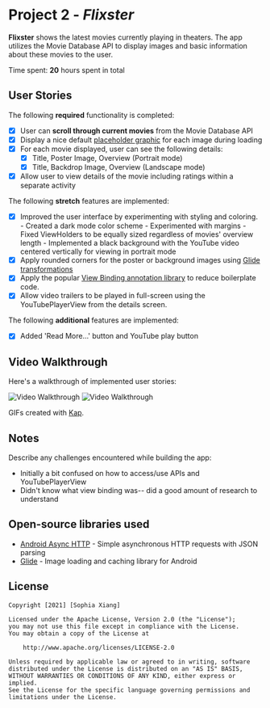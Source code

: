# Project 2 - *Flixster*

**Flixster** shows the latest movies currently playing in theaters. The app utilizes the Movie Database API to display images and basic information about these movies to the user.

Time spent: **20** hours spent in total

## User Stories

The following **required** functionality is completed:

* [x] User can **scroll through current movies** from the Movie Database API
* [x] Display a nice default [placeholder graphic](https://guides.codepath.org/android/Displaying-Images-with-the-Glide-Library#advanced-usage) for each image during loading
* [x] For each movie displayed, user can see the following details:
  * [x] Title, Poster Image, Overview (Portrait mode)
  * [x] Title, Backdrop Image, Overview (Landscape mode)
* [x] Allow user to view details of the movie including ratings within a separate activity

The following **stretch** features are implemented:

* [x] Improved the user interface by experimenting with styling and coloring.
          - Created a dark mode color scheme 
          - Experimented with margins 
          - Fixed ViewHolders to be equally sized regardless of movies' overview length
          - Implemented a black background with the YouTube video centered vertically for viewing in portrait mode
* [x] Apply rounded corners for the poster or background images using [Glide transformations](https://guides.codepath.org/android/Displaying-Images-with-the-Glide-Library#transformations)
* [x] Apply the popular [View Binding annotation library](http://guides.codepath.org/android/Reducing-View-Boilerplate-with-ViewBinding) to reduce boilerplate code.
* [x] Allow video trailers to be played in full-screen using the YouTubePlayerView from the details screen.

The following **additional** features are implemented:

* [x] Added 'Read More...' button and YouTube play button

## Video Walkthrough

Here's a walkthrough of implemented user stories:

<img src='https://github.com/sophiatxiang/Flixster/blob/master/flixster_portrait_bonus.gif' title='Video Walkthrough' width='' alt='Video Walkthrough' />
<img src='https://github.com/sophiatxiang/Flixster/blob/master/flixster_landscape_bonus.gif' title='Video Walkthrough' width='' alt='Video Walkthrough' />

GIFs created with [Kap](https://getkap.co/).

## Notes

Describe any challenges encountered while building the app:
- Initially a bit confused on how to access/use APIs and YouTubePlayerView
- Didn't know what view binding was-- did a good amount of research to understand

## Open-source libraries used

- [Android Async HTTP](https://github.com/loopj/android-async-http) - Simple asynchronous HTTP requests with JSON parsing
- [Glide](https://github.com/bumptech/glide) - Image loading and caching library for Android

## License

    Copyright [2021] [Sophia Xiang]

    Licensed under the Apache License, Version 2.0 (the "License");
    you may not use this file except in compliance with the License.
    You may obtain a copy of the License at

        http://www.apache.org/licenses/LICENSE-2.0

    Unless required by applicable law or agreed to in writing, software
    distributed under the License is distributed on an "AS IS" BASIS,
    WITHOUT WARRANTIES OR CONDITIONS OF ANY KIND, either express or implied.
    See the License for the specific language governing permissions and
    limitations under the License.
